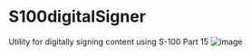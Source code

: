 # S100digitalSigner
Utility for digitally signing content using S-100 Part 15
![image](https://user-images.githubusercontent.com/3368156/222724715-3794a7cf-a52b-48bb-8ba5-618e08a4c4be.png)
